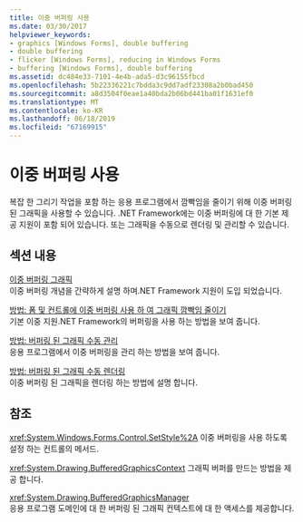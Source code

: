 ```yaml
---
title: 이중 버퍼링 사용
ms.date: 03/30/2017
helpviewer_keywords:
- graphics [Windows Forms], double buffering
- double buffering
- flicker [Windows Forms], reducing in Windows Forms
- buffering [Windows Forms], double buffering
ms.assetid: dc484e33-7101-4e4b-ada5-d3c96155fbcd
ms.openlocfilehash: 5b22336221c7bdda3c9dd7adf23308a2b0bad450
ms.sourcegitcommit: a8d3504f0eae1a40bda2b06bd441ba01f1631ef0
ms.translationtype: MT
ms.contentlocale: ko-KR
ms.lasthandoff: 06/18/2019
ms.locfileid: "67169915"
---
```

# <a name="using-double-buffering"></a>이중 버퍼링 사용
복잡 한 그리기 작업을 포함 하는 응용 프로그램에서 깜빡임을 줄이기 위해 이중 버퍼링 된 그래픽을 사용할 수 있습니다. .NET Framework에는 이중 버퍼링에 대 한 기본 제공 지원이 포함 되어 있습니다. 또는 그래픽을 수동으로 렌더링 및 관리할 수 있습니다.  
  
## <a name="in-this-section"></a>섹션 내용  
 [이중 버퍼링 그래픽](double-buffered-graphics.md)  
 이중 버퍼링 개념을 간략하게 설명 하며.NET Framework 지원이 도입 되었습니다.  
  
 [방법: 폼 및 컨트롤에 이중 버퍼링 사용 하 여 그래픽 깜빡임 줄이기](how-to-reduce-graphics-flicker-with-double-buffering-for-forms-and-controls.md)  
 기본 이중 지원.NET Framework의 버퍼링을 사용 하는 방법을 보여 줍니다.  
  
 [방법: 버퍼링 된 그래픽 수동 관리](how-to-manually-manage-buffered-graphics.md)  
 응용 프로그램에서 이중 버퍼링을 관리 하는 방법을 보여 줍니다.  
  
 [방법: 버퍼링 된 그래픽 수동 렌더링](how-to-manually-render-buffered-graphics.md)  
 이중 버퍼링 된 그래픽을 렌더링 하는 방법에 설명 합니다.  
  
## <a name="reference"></a>참조  
 <xref:System.Windows.Forms.Control.SetStyle%2A> 이중 버퍼링을 사용 하도록 설정 하는 컨트롤의 메서드.  
  
 <xref:System.Drawing.BufferedGraphicsContext> 그래픽 버퍼를 만드는 방법을 제공 합니다.  
  
 <xref:System.Drawing.BufferedGraphicsManager>  
 응용 프로그램 도메인에 대 한 버퍼링 된 그래픽 컨텍스트에 대 한 액세스를 제공합니다.
